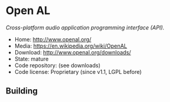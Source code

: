 # Open AL

_Cross-platform audio application programming interface (API)._

- Home: http://www.openal.org/
- Media: https://en.wikipedia.org/wiki/OpenAL
- Download: http://www.openal.org/downloads/
- State: mature
- Code repository: (see downloads)
- Code license: Proprietary (since v1.1, LGPL before)

## Building

